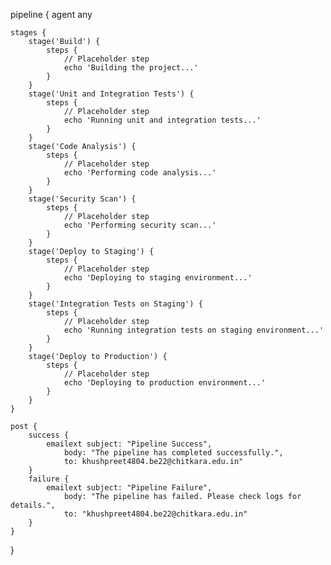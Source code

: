 pipeline {
    agent any
    
    stages {
        stage('Build') {
            steps {
                // Placeholder step
                echo 'Building the project...'
            }
        }
        stage('Unit and Integration Tests') {
            steps {
                // Placeholder step
                echo 'Running unit and integration tests...'
            }
        }
        stage('Code Analysis') {
            steps {
                // Placeholder step
                echo 'Performing code analysis...'
            }
        }
        stage('Security Scan') {
            steps {
                // Placeholder step
                echo 'Performing security scan...'
            }
        }
        stage('Deploy to Staging') {
            steps {
                // Placeholder step
                echo 'Deploying to staging environment...'
            }
        }
        stage('Integration Tests on Staging') {
            steps {
                // Placeholder step
                echo 'Running integration tests on staging environment...'
            }
        }
        stage('Deploy to Production') {
            steps {
                // Placeholder step
                echo 'Deploying to production environment...'
            }
        }
    }
    
    post {
        success {
            emailext subject: "Pipeline Success",
                body: "The pipeline has completed successfully.",
                to: khushpreet4804.be22@chitkara.edu.in"
        }
        failure {
            emailext subject: "Pipeline Failure",
                body: "The pipeline has failed. Please check logs for details.",
                to: "khushpreet4804.be22@chitkara.edu.in"
        }
    }
}
